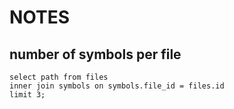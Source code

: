 # NOTES

## number of symbols per file

    select path from files
    inner join symbols on symbols.file_id = files.id
    limit 3;
